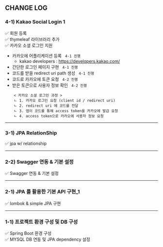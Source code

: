 ## CHANGE LOG


### 4-1) Kakao Social Login 1
✅ 회원 등록  
✅ thymeleaf 라이브러리 추가   
✅ 카카오 소셜 로그인 지원  
- 카카오에 어플리케이션 등록 &nbsp; `4-1 진행`
  - kakao developers : https://developers.kakao.com/
- 간단한 로그인 페이지 구현 &nbsp; `4-1 진행`
- 코드를 받을 redirect uri path 생성 &nbsp; `4-1 진행`
- 코드로 카카오에 토큰 요청 &nbsp; `4-2 진행`
- 받은 토큰으로 사용자 정보 확인  &nbsp; `4-2 진행`

```
    < 카카오 소셜 로그인 과정 >
    ㄴ 1. 카카오 로그인 요청 (client id / redirect uri)  
    ㄴ 2. redirect uri 에 코드를 전달  
    ㄴ 3. 앱이 코드를 통해 access token을 카카오에 발급 요청  
    ㄴ 4. access token으로 카카오에 사용자 정보 요청
```

---

### 3-1) JPA RelationShip
✅ jpa w/ relationship

---

### 2-2) Swagger 연동 & 기본 설정
✅ Swagger 연동 & 기본 설정  

---

### 2-1) JPA 를 활용한 기본 API 구현_1  
✅ lombok & simple JPA 구현  

---

### 1-1) 프로젝트 환경 구성 및 DB 구성
✅ Spring Boot 환경 구성  
✅ MYSQL DB 연동 및 JPA dependency 설정  
